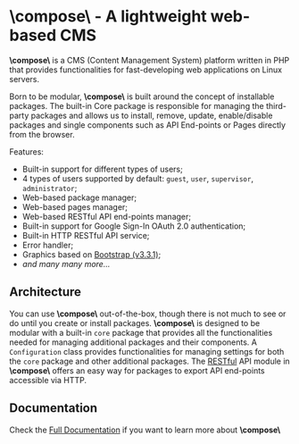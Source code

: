 # \\compose\\  -  A lightweight web-based CMS

**\\compose\\** is a CMS (Content Management System) platform written in PHP that
provides functionalities for fast-developing web applications on Linux servers.

Born to be modular, **\\compose\\** is built around the concept of installable
packages. The built-in Core package is responsible for managing the
third-party packages and allows us to install, remove, update, enable/disable
packages and single components such as API End-points or Pages directly from
the browser.

<!-- REF to Bootstrap v3.3.1 -->
Features:
- Built-in support for different types of users;
- 4 types of users supported by default: `guest`, `user`, `supervisor`, `administrator`;
- Web-based package manager;
- Web-based pages manager;
- Web-based RESTful API end-points manager;
- Built-in support for Google Sign-In OAuth 2.0 authentication;
- Built-in HTTP RESTful API service;
- Error handler;
- Graphics based on [Bootstrap (v3.3.1)](https://getbootstrap.com/docs/3.3/getting-started/);
- *and many many more...*


## Architecture

You can use **\\compose\\** out-of-the-box, though there is not much to see or
do until you create or install packages. **\\compose\\** is designed to be
modular with a built-in `core` package that provides all the functionalities needed for
managing additional packages and their components. A `Configuration` class provides
functionalities for managing settings for both the `core` package and other
additional packages.
The [RESTful](https://restfulapi.net/) API module in **\\compose\\** offers an easy
way for packages to export API end-points accessible via HTTP.


## Documentation

Check the [Full Documentation](http://compose.afdaniele.com/docs/latest/) if you want to
learn more about **\\compose\\**
